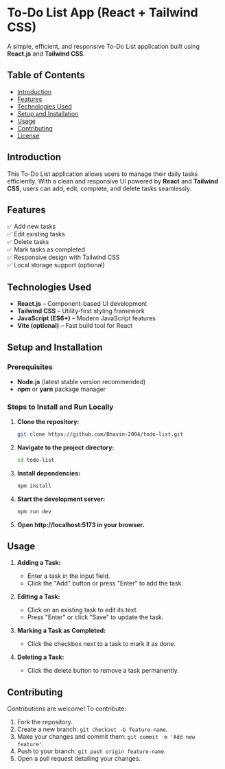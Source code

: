 # To-Do List App (React + Tailwind CSS)

A simple, efficient, and responsive To-Do List application built using **React.js** and **Tailwind CSS**.

## Table of Contents

- [Introduction](#introduction)
- [Features](#features)
- [Technologies Used](#technologies-used)
- [Setup and Installation](#setup-and-installation)
- [Usage](#usage)
- [Contributing](#contributing)
- [License](#license)

## Introduction

This To-Do List application allows users to manage their daily tasks efficiently. With a clean and responsive UI powered by **React** and **Tailwind CSS**, users can add, edit, complete, and delete tasks seamlessly.

## Features

✅ Add new tasks  
✅ Edit existing tasks  
✅ Delete tasks  
✅ Mark tasks as completed  
✅ Responsive design with Tailwind CSS  
✅ Local storage support (optional)  

## Technologies Used

- **React.js** – Component-based UI development  
- **Tailwind CSS** – Utility-first styling framework  
- **JavaScript (ES6+)** – Modern JavaScript features  
- **Vite (optional)** – Fast build tool for React  

## Setup and Installation

### Prerequisites

- **Node.js** (latest stable version recommended)  
- **npm** or **yarn** package manager  

### Steps to Install and Run Locally

1. **Clone the repository:**

   ```bash
   git clone https://github.com/Bhavin-2004/todo-list.git
2. **Navigate to the project directory:**

    ```bash
    cd todo-list
3. **Install dependencies:**
    ```bash
    npm install
4. **Start the development server:**
    ```bash
    npm run dev
5. **Open http://localhost:5173 in your browser.**

## Usage
1. **Adding a Task:**

    - Enter a task in the input field.
    - Click the "Add" button or press "Enter" to add the task.
2. **Editing a Task:**

    - Click on an existing task to edit its text.
    - Press "Enter" or click "Save" to update the task.
3. **Marking a Task as Completed:**

    - Click the checkbox next to a task to mark it as done.
4. **Deleting a Task:**

    - Click the delete button to remove a task permanently.
## Contributing
Contributions are welcome! To contribute:

1. Fork the repository.
2. Create a new branch: `git checkout -b feature-name`.
3. Make your changes and commit them: `git commit -m 'Add new feature'`.
4. Push to your branch: `git push origin feature-name`.
5. Open a pull request detailing your changes.